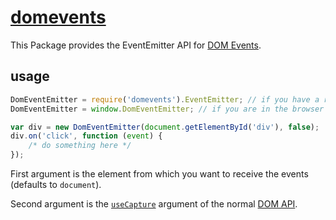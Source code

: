 # [domevents](https://github.com/dodo/node-domevents)

This Package provides the EventEmitter API for [DOM Events](http://www.w3.org/TR/DOM-Level-2-Events/events.html).

## usage

```javascript
DomEventEmitter = require('domevents').EventEmitter; // if you have a rquire available
DomEventEmitter = window.DomEventEmitter; // if you are in the browser

var div = new DomEventEmitter(document.getElementById('div'), false);
div.on('click', function (event) {
    /* do something here */
});
```

First argument is the element from which you want to receive the events (defaults to `document`).

Second argument is the [`useCapture`](http://www.w3.org/TR/DOM-Level-2-Events/events.html#Events-Registration-interfaces) argument of the normal [DOM API](http://www.w3.org/TR/DOM-Level-3-Events/#event-flow).

